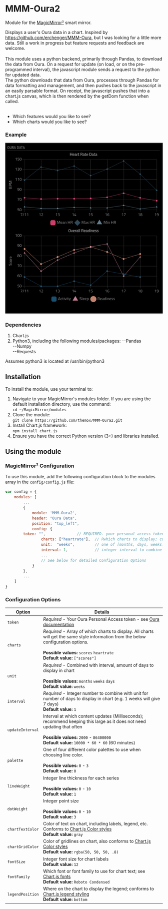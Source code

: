 # MMM-Oura2

Module for the [MagicMirror²](https://github.com/MichMich/MagicMirror/) smart mirror.

Displays a user's Oura data in a chart.  Inspired by https://github.com/erchenger/MMM-Oura, but I was looking for a little more data.  Still a work in progress but feature requests and feedback are welcome.
<br><br>
This module uses a python backend, primarily through Pandas, to download the data from Oura.  On a request for update (on load, or on the pre-programmed interval), the javascript module sends a request to the python for updated data.  
The python downloads that data from Oura, processes through Pandas for data formatting and management, and then pushes back to the javascript in an easily parsable format.  On receipt, the javascript pushes that into a chart.js canvas, which
is then rendered by the getDom function when called.
<br><br>

* Which features would you like to see?<br>
* Which charts would you like to see?<br>


### Example
![Example of MMM-Oura2](images/sample.png?raw=true "Example screenshot")

### Dependencies

1. Chart.js
2. Python3, including the following modules/packages:
--Pandas<br>
--Numpy<br>
--Requests<br>

Assumes python3 is located at /usr/bin/python3


## Installation
To install the module, use your terminal to:
1. Navigate to your MagicMirror's modules folder. If you are using the default installation directory, use the command:<br />`cd ~/MagicMirror/modules`
2. Clone the module:<br />`git clone https://github.com/themox/MMM-Oura2.git`
3. Install Chart.js framework:<br />`npm install chart.js`
4. Ensure you have the correct Python version (3+) and libraries installed.

## Using the module

### MagicMirror² Configuration

To use this module, add the following configuration block to the modules array in the `config/config.js` file:
```js
var config = {
    modules: [
        ...
        {
            module: 'MMM-Oura2',
            header: "Oura Data",
            position: "top_left",
            config: {
		token: "",              // REQUIRED. your personal access token for Oura
                charts: ["heartrate"],  // Rwhich charts to display; currently one or both of ["heartrate", "scores"]; eventually to be several
                unit:  "weeks",         // one of [months, days, weeks]
                interval: 1,            // integer interval to combine with unit for length of time to get & display data
                ...
                // See below for detailed Configuration Options
            }
        },
        ...
    ]
}
```

### Configuration Options

| Option                  | Details
|------------------------ |--------------
| `token`                 | *Required* - Your Oura Personal Access token - see [Oura documentation](https://cloud.ouraring.com/docs/authentication)
| `charts`                | *Required* - Array of which charts to display. All charts will get the same style information from the below configuration options. <br><br> **Possible values:** `scores`  `heartrate` <br> **Default value:** `["scores"]`
| `unit`                  | *Required* - Combined with interval, amount of days to display in chart <br><br> **Possible values:** `months`  `weeks`  `days` <br> **Default value:** `weeks`
| `interval`              | *Required* - Integer number to combine with unit for number of days to display in chart (e.g. 1 weeks will give 7 days) <br> **Default value:** `1`
| `updateInterval`        | Interval at which content updates (Milliseconds); recommend keeping this large as it does not need updating that often <br><br> **Possible values:** `2000` - `86400000` <br> **Default value:** `10000 * 60 * 60` (60 minutes)
| `palette`               | One of four different color palettes to use when choosing line color. <br><br> **Possible values:** `0` - `3` <br> **Default value:** `0`
| `lineWeight`            | Integer line thickness for each series  <br><br> **Possible values:** `0` - `10` <br> **Default value:** `1`
| `dotWeight`             | Integer point size<br><br> **Possible values:** `0` - `10` <br> **Default value:** `3`
| `chartTextColor`        | Color of text on chart, including labels, legend, etc.  Conforms to [Chart.js Color styles](https://www.chartjs.org/docs/latest/general/colors.html) <br> **Default value:** `gray`
| `chartGridColor`        | Color of gridlines on chart, also conforms to [Chart.js Color styles](https://www.chartjs.org/docs/latest/general/colors.html) <br> **Default value:** `rgba(50, 50, 50, .8)`
| `fontSize`              | Integer font size for chart labels <br>**Default value:** `12`
| `fontFamily`            | Which font or font family to use for chart text; see [Chart.js fonts](https://www.chartjs.org/docs/latest/general/fonts.html)  <br>**Default value:** `Roboto Condensed`
| `legendPosition`        | Where on the chart to display the legend; conforms to [Chart.js legend styling](https://www.chartjs.org/docs/latest/configuration/legend.html#position)  <br>**Default value:** `bottom`
